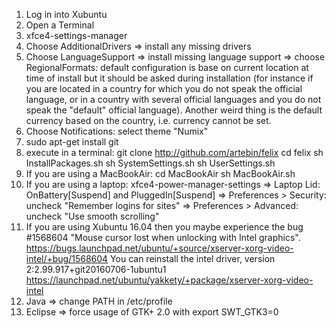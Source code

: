 1. Log in into Xubuntu
2. Open a Terminal
3. xfce4-settings-manager
4. Choose AdditionalDrivers 
=> install any missing drivers
5. Choose LanguageSupport 
=> install missing language support
=> choose RegionalFormats: default configuration is base on current location at time of install but it should be asked during installation (for instance if you are located in a country for which you do not speak the official language, or in a country with several official languages and you do not speak the "default" official language). Another weird thing is the default currency based on the country, i.e. currency cannot be set.
6. Choose Notifications: select theme "Numix"
7. sudo apt-get install git
8. execute in a terminal:
	git clone http://github.com/artebin/felix
	cd felix
	sh InstallPackages.sh
	sh SystemSettings.sh
	sh UserSettings.sh
9. If you are using a MacBookAir:
	cd MacBookAir
	sh MacBookAir.sh
10. If you are using a laptop: xfce4-power-manager-settings
=> Laptop Lid: OnBattery[Suspend] and PluggedIn[Suspend]
=> Preferences > Security: uncheck "Remember logins for sites"
=> Preferences > Advanced: uncheck "Use smooth scrolling"
11. If you are using Xubuntu 16.04 then you maybe experience the bug #1568604 "Mouse cursor lost when unlocking with Intel graphics".
https://bugs.launchpad.net/ubuntu/+source/xserver-xorg-video-intel/+bug/1568604
You can reinstall the intel driver, version 2:2.99.917+git20160706-1ubuntu1
https://launchpad.net/ubuntu/yakkety/+package/xserver-xorg-video-intel
12. Java => change PATH in /etc/profile
13. Eclipse => force usage of GTK+ 2.0 with export SWT_GTK3=0


